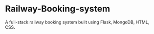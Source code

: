 # Railway-Booking-system
A full-stack railway booking system built using Flask, MongoDB, HTML, CSS.
